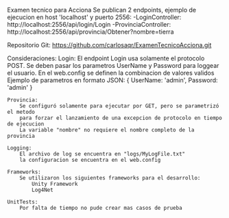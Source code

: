 Examen tecnico para Acciona
Se publican 2 endpoints, ejemplo de ejecucion en host 'localhost' y puerto 2556:
-LoginController:		http://localhost:2556/api/login/Login
-ProvinciaController:	http://localhost:2556/api/provincia/Obtener?nombre=tierra

Repositorio Git: https://github.com/carlosaqr/ExamenTecnicoAcciona.git

Consideraciones:
	Login: 
		El endpoint Login usa solamente el protocolo POST.
		Se deben pasar los parametros UserName y Password para loggear el usuario.
		En el web.config se definen la combinacion de valores validos
		Ejemplo de parametros en formato JSON:
		{
		UserName: 'admin',
		Password: 'admin'
		}

	Provincia: 
		Se configuró solamente para ejecutar por GET, pero se parametrizó el metodo 
		para forzar el lanzamiento de una excepcion de protocolo en tiempo de ejecucion
		La variable "nombre" no requiere el nombre completo de la provincia

	Logging:
		El archivo de log se encuentra en "logs/MyLogFile.txt"
		la configuracion se encuentra en el web.config

	Frameworks:
		Se utilizaron los siguientes frameworks para el desarrollo:
			Unity Framework
			Log4Net

	UnitTests:
		Por falta de tiempo no pude crear mas casos de prueba

